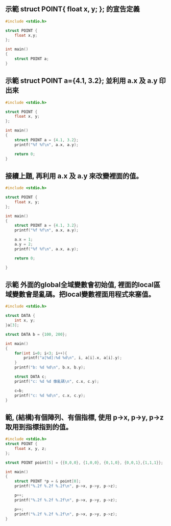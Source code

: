 ## 示範 struct POINT{ float x, y; }; 的宣告定義
```c
#include <stdio.h>

struct POINT {
    float x,y;
};

int main()
{
    struct POINT a;
}
```

## 示範 struct POINT a={4.1, 3.2}; 並利用 a.x 及 a.y 印出來
```c
#include <stdio.h>

struct POINT {
    float x, y;
};

int main()
{
    struct POINT a = {4.1, 3.2};
    printf("%f %f\n", a.x, a.y);

    return 0;
}
```

## 接續上題, 再利用 a.x 及 a.y 來改變裡面的值。
```c
#include <stdio.h>

struct POINT {
    float x, y;
};

int main()
{
    struct POINT a = {4.1, 3.2};
    printf("%f %f\n", a.x, a.y);

    a.x = 1;
    a.y = 2;
    printf("%f %f\n", a.x, a.y);

    return 0;

}
```

## 示範 外面的global全域變數會初始值, 裡面的local區域變數會是亂碼。把local變數裡面用程式來塞值。
```c
#include <stdio.h>

struct DATA {
    int x, y;
}a[3];

struct DATA b = {100, 200};

int main()
{
    for(int i=0; i<3; i++){
        printf("a[%d]:%d %d\n", i, a[i].x, a[i].y);
    }
    printf("b: %d %d\n", b.x, b.y);

    struct DATA c;
    printf("c: %d %d 像亂碼\n", c.x, c.y);

    c=b;
    printf("c: %d %d\n", c.x, c.y);
}
```

## 範, (結構)有個陣列、有個指標, 使用 p->x, p->y, p->z 取用到指標指到的值。
```c
#include <stdio.h>
struct POINT {
    float x, y, z;
};

struct POINT point[5] = {{0,0,0}, {1,0,0}, {0,1,0}, {0,0,1},{1,1,1}};

int main()
{
    struct POINT *p = & point[0];
    printf("%.2f %.2f %.2f\n", p->x, p->y, p->z);

    p++;
    printf("%.2f %.2f %.2f\n", p->x, p->y, p->z);

    p++;
    printf("%.2f %.2f %.2f\n", p->x, p->y, p->z);
}
```
